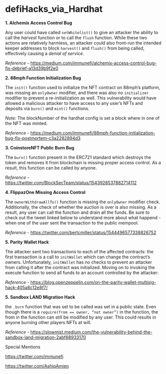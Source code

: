 # defiHacks_via_Hardhat

**1. Alchemix Access Control Bug**

Any user could have called `setWhitelist()` to give an attacker the ability to call the _harvest_ function or to call the `flush` function. While these two actions are relatively harmless, an attacker could also front-run the intended keeper addresses to block `harvest()` and `flush()` from being called, effectively causing a _denial of service_.

_Reference_ - https://medium.com/immunefi/alchemix-access-control-bug-fix-debrief-a13d39b9f2e0

**2. 88mph Function Initialization Bug**

The `init()` function used to initialize the NFT contract on 88mph’s platform, was missing an `onlyOwner` modifier, and there was also no `initializer` modifier to prevent a re-initialization as well. This vulnerability would have allowed a malicious attacker to have access to any user’s NFTs and deposits via `burn()` and `mint()` functions. 

_Note:_ The blockNumber of the hardhat config is set a block where in one of the NFT was minted.

_Reference_ - https://medium.com/immunefi/88mph-function-initialization-bug-fix-postmortem-c3a2282894d3

**3. CoinstoreNFT Public Burn Bug**

The `burn()` function present in the ERC721 standard which destroys the token and removes it from blockchain is missing proper access control. 
As a result, this function can be called by anyone. 

_Reference_ - https://twitter.com/BlockSecTeam/status/1543928537882714112

**4. FlippazOne Missing Access Control**

The `ownerWithdrawAllTo()` function is missing the `onlyOwner` modifier check. Additionally, the check of whether the auction is over is also missing. As a result, any user can call the function and drain all the funds. Be sure to check out the tweet linked below to understand more about what happend - when one of the user sent the transaction to the public mempool.

_Reference_ - https://twitter.com/bertcmiller/status/1544496577338826752

**5. Parity Wallet Hack**

The attacker sent two transactions to each of the affected contracts: the first transaction is a call to `initWallet` which can change the contract’s owners. Unfortunately, `initWallet` has no checks to prevent an attacker from calling it after the contract was initialized. Moving on to invoking the execute function to send all funds to an account controlled by the attacker:

_Reference_ - https://blog.openzeppelin.com/on-the-parity-wallet-multisig-hack-405a8c12e8f7/

**5. Sandbox LAND Migration Hack**

the `_burn` function that was set to be called was set in a public state. Even though there is a `require(from == owner, “not owner”)` in the function, the from in the function can still be modified by any user. This could results in anyone burning other players NFTs at will.

_Reference_ - https://slowmist.medium.com/the-vulnerability-behind-the-sandbox-land-migration-2abf68933170

Special Mentions

https://twitter.com/immunefi

https://twitter.com/AshiqAmien


